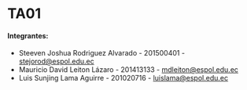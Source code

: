 # TA01


#### Integrantes:
* Steeven Joshua Rodriguez Alvarado - 201500401 - stejorod@espol.edu.ec
* Mauricio David Leiton Lázaro - 201413133  - mdleiton@espol.edu.ec
* Luis Sunjing Lama Aguirre - 201020716 - luislama@espol.edu.ec

